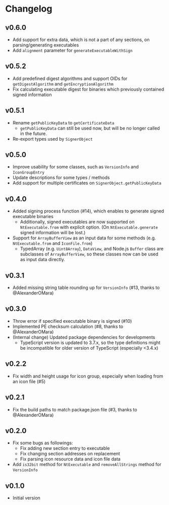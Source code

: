 # Changelog

## v0.6.0

- Add support for extra data, which is not a part of any sections, on parsing/generating executables
- Add `alignment` parameter for `generateExecutableWithSign`

## v0.5.2

- Add predefined digest algorithms and support OIDs for `getDigestAlgorithm` and `getEncryptionAlgorithm`
- Fix calculating executable digest for binaries which previously contained signed information

## v0.5.1

- Rename `getPublicKeyData` to `getCertificateData`
  - `getPublicKeyData` can still be used now, but will be no longer called in the future.
- Re-export types used by `SignerObject`

## v0.5.0

- Improve usability for some classes, such as `VersionInfo` and `IconGroupEntry`
- Update descriptions for some types / methods
- Add support for multiple certificates on `SignerObject.getPublicKeyData`

## v0.4.0

- Added signing process function (#14), which enables to generate signed executable binaries
  - Additionally, signed executables are now supported on `NtExecutable.from` with explicit option. (On `NtExecutable.generate` signed information will be lost.)
- Support for `ArrayBufferView` as an input data for some methods (e.g. `NtExecutable.from` and `IconFile.from`)
  - TypedArray (e.g. `Uint8Array`), `DataView`, and Node.js `Buffer` class are subclasses of `ArrayBufferView`, so these classes now can be used as input data directly.

## v0.3.1

- Added missing string table rounding up for `VersionInfo` (#13, thanks to @AlexanderOMara)

## v0.3.0

- Throw error if specified executable binary is signed (#10)
- Implemented PE checksum calculation (#8, thanks to @AlexanderOMara)
- (Internal change) Updated package dependencies for developments
  - TypeScript version is updated to 3.7.x, so the type definitions might be incompatible for older version of TypeScript (especially <3.4.x)

## v0.2.2

- Fix width and height usage for icon group, especially when loading from an icon file (#5)

## v0.2.1

- Fix the build paths to match package.json file (#3, thanks to @AlexanderOMara)

## v0.2.0

- Fix some bugs as followings:
  - Fix adding new section entry to executable
  - Fix changing section addresses on replacement
  - Fix parsing icon resource data and icon file data
- Add `is32bit` method for `NtExecutable` and `removeAllStrings` method for `VersionInfo`

## v0.1.0

- Initial version
